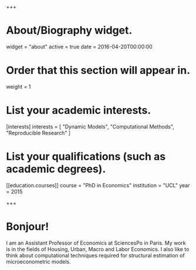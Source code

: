 +++
# About/Biography widget.
widget = "about"
active = true
date = 2016-04-20T00:00:00

# Order that this section will appear in.
weight = 1

# List your academic interests.
[interests]
  interests = [
    "Dynamic Models",
    "Computational Methods",
    "Reproducible Research"
  ]

# List your qualifications (such as academic degrees).
[[education.courses]]
  course = "PhD in Economics"
  institution = "UCL"
  year = 2015

+++

# Bonjour!

I am an Assistant Professor of Economics at SciencesPo in Paris. My work is in the fields of Housing, Urban, Macro and Labor Economics. I also like to think about computational techniques required for structural estimation of microeconometric models. 


